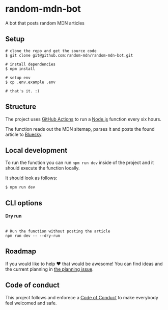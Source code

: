 # random-mdn-bot

A bot that posts random MDN articles

## Setup

```
# clone the repo and get the source code
$ git clone git@github.com:random-mdn/random-mdn-bot.git

# install dependencies
$ npm install

# setup env
$ cp .env.example .env

# that's it. :)
```

## Structure

The project uses [GitHub Actions](https://docs.github.com/actions) to run a [Node.js](https://nodejs.org/) function every six hours.

The function reads out the MDN sitemap, parses it and posts the found article to [Bluesky](https://bsky.app/profile/random-mdn.bsky.social).

## Local development

To run the function you can run `npm run dev` inside of the project and it should execute the function locally.

It should look as follows:

```
$ npm run dev
```

## CLI options

#### Dry run

```shell

# Run the function without posting the article
npm run dev -- --dry-run
```

## Roadmap

If you would like to help :heart: that would be awesome! You can find ideas and the current planning in [the planning issue](https://github.com/random-mdn/random-mdn-serverless/issues/1).

## Code of conduct

This project follows and enforece a [Code of Conduct](./CODE-OF-CONDUCT.md) to make everybody feel welcomed and safe.